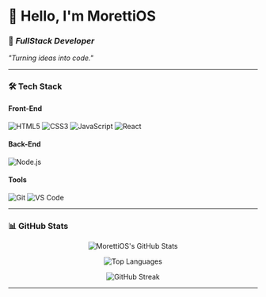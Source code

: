 # 👋 Hello, I'm **MorettiOS**  
### 🚀 *FullStack Developer*  
*"Turning ideas into code."*  

---

### 🛠️ **Tech Stack**  
#### **Front-End**  
![HTML5](https://img.shields.io/badge/-HTML5-E34F26?logo=html5&logoColor=white)
![CSS3](https://img.shields.io/badge/-CSS3-1572B6?logo=css3&logoColor=white)
![JavaScript](https://img.shields.io/badge/-JavaScript-F7DF1E?logo=javascript&logoColor=black)
![React](https://img.shields.io/badge/-React-61DAFB?logo=react&logoColor=black)  

#### **Back-End**  
![Node.js](https://img.shields.io/badge/-Node.js-339933?logo=node.js&logoColor=white)  

#### **Tools**  
![Git](https://img.shields.io/badge/-Git-F05032?logo=git&logoColor=white)
![VS Code](https://img.shields.io/badge/-VS%20Code-007ACC?logo=visual-studio-code&logoColor=white)  

---

### 📊 **GitHub Stats**  
<div align="center">  

![MorettiOS's GitHub Stats](https://github-readme-stats.vercel.app/api?username=anuraghazra&hide=contribs,prs)  

![Top Languages](https://github-readme-stats.vercel.app/api/top-langs/?username=MorettiOS&layout=compact&theme=radical&hide_border=true)  

![GitHub Streak](https://streak-stats.demolab.com?user=MorettiOS&theme=radical&hide_border=true)  

</div>  

---

